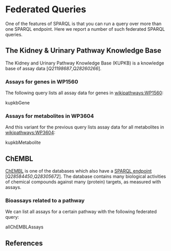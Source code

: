 # Federated Queries

One of the features of SPARQL is that you can run a query over more
than one SPARQL endpoint. Here we report a number of such <topic>federated SPARQL</topic>
queries.

## The Kidney & Urinary Pathway Knowledge Base

The <topic>Kidney and Urinary Pathway Knowledge Base</topic> (KUPKB) is a knowledge
base of assay data [<cite>Q21198687</cite>,<cite>Q28260266</cite>].

### Assays for genes in WP1560

The following query lists all <topic>assay</topic> data for genes in 
[wikipathways:WP1560](https://identifiers.org/wikipathways:WP1560):

<sparql>kupkbGene</sparql>

### Assays for metabolites in WP3604

And this variant for the previous query lists assay data for all
metabolites in [wikipathways:WP3604](https://identifiers.org/wikipathways:WP3604):

<sparql>kupkbMetabolite</sparql>

## ChEMBL

[<topic>ChEMBL</topic>](https://www.ebi.ac.uk/chembl/) is one of the databases which also have a
[SPARQL endpoint](https://www.ebi.ac.uk/rdf/services/sparql) [<cite>Q28584450</cite>,<cite>Q28305672</cite>].
The database contains many biological activities of chemical compounds against many (protein)
targets, as measured with assays.

### Bioassays related to a pathway

We can list all <topic>assays</topic> for a certain pathway with the following federated query:

<sparql>allChEMBLAssays</sparql>

## References

<references/>


